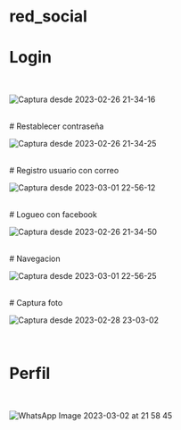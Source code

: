 # red_social

# Login 
<br>

![Captura desde 2023-02-26 21-34-16](https://user-images.githubusercontent.com/67657380/222048904-6f7ff40c-cd7b-4497-a4d9-80d597f4bd7e.png)

<br>
# Restablecer contraseña 

<br>

![Captura desde 2023-02-26 21-34-25](https://user-images.githubusercontent.com/67657380/222048936-6d083449-4661-42c3-b9f6-55a24730e432.png)

<br>
# Registro usuario con correo

<br>

![Captura desde 2023-03-01 22-56-12](https://user-images.githubusercontent.com/67657380/222334999-52fe0fe9-550f-4bf5-b65c-06a4b5d6e19c.png)


<br>
# Logueo con facebook 
<br>

![Captura desde 2023-02-26 21-34-50](https://user-images.githubusercontent.com/67657380/222048992-21b49d93-9ec3-481e-8658-820e97a7ebb7.png)

<br>
# Navegacion 
<br>

![Captura desde 2023-03-01 22-56-25](https://user-images.githubusercontent.com/67657380/222335039-a208280b-419d-494a-8e87-f7f0bbf536b3.png)


<br>
# Captura foto
<br>

![Captura desde 2023-02-28 23-03-02](https://user-images.githubusercontent.com/67657380/222049362-379dd518-40a7-4188-b4b2-a2118c6f0679.png)

<br>

# Perfil 
<br>

![WhatsApp Image 2023-03-02 at 21 58 45](https://user-images.githubusercontent.com/67657380/222628177-9d4d376e-d8aa-4fdc-8945-d72cc99d608c.jpeg)



